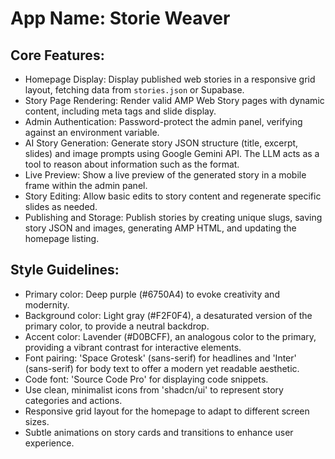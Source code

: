 # **App Name**: Storie Weaver

## Core Features:

- Homepage Display: Display published web stories in a responsive grid layout, fetching data from `stories.json` or Supabase.
- Story Page Rendering: Render valid AMP Web Story pages with dynamic content, including meta tags and slide display.
- Admin Authentication: Password-protect the admin panel, verifying against an environment variable.
- AI Story Generation: Generate story JSON structure (title, excerpt, slides) and image prompts using Google Gemini API. The LLM acts as a tool to reason about information such as the format.
- Live Preview: Show a live preview of the generated story in a mobile frame within the admin panel.
- Story Editing: Allow basic edits to story content and regenerate specific slides as needed.
- Publishing and Storage: Publish stories by creating unique slugs, saving story JSON and images, generating AMP HTML, and updating the homepage listing.

## Style Guidelines:

- Primary color: Deep purple (#6750A4) to evoke creativity and modernity.
- Background color: Light gray (#F2F0F4), a desaturated version of the primary color, to provide a neutral backdrop.
- Accent color: Lavender (#D0BCFF), an analogous color to the primary, providing a vibrant contrast for interactive elements.
- Font pairing: 'Space Grotesk' (sans-serif) for headlines and 'Inter' (sans-serif) for body text to offer a modern yet readable aesthetic.
- Code font: 'Source Code Pro' for displaying code snippets.
- Use clean, minimalist icons from 'shadcn/ui' to represent story categories and actions.
- Responsive grid layout for the homepage to adapt to different screen sizes.
- Subtle animations on story cards and transitions to enhance user experience.